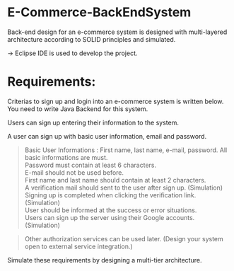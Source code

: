 # E-Commerce-BackEndSystem
Back-end design for an e-commerce system is designed with multi-layered architecture according 
to SOLID principles and simulated.

-> Eclipse IDE is used to develop the project.

# Requirements: 

Criterias to sign up and login into an e-commerce system is written below. You need to write Java Backend for this system.

Users can sign up entering their information to the system.

A user can sign up with basic user information, email and password.


>Basic User Informations : First name, last name, e-mail, password. All basic informations are must. <br>
>Password must contain at least 6 characters. <br>
>E-mail should not be used before. <br>
>First name and last name should contain at least 2 characters. <br>
>A verification mail should sent to the user after sign up. (Simulation) <br>
>Signing up is completed when clicking the verification link. (Simulation) <br>
>User should be informed at the success or error situations. <br>
>Users can sign up the server using their Google accounts. (Simulation) <br>

>Other authorization services can be used later. (Design your system open to external service integration.) <br>

Simulate these requirements by designing a multi-tier architecture. <br>
